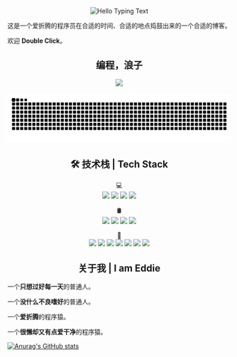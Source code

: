 <p align="center">
    <img
        alt="Hello Typing Text"
        src="https://readme-typing-svg.herokuapp.com?font=Fira+Code&pause=1000&random=false&width=600&lines=Hello+I'm+Eddie.I'm+glad+I+met+you+here!"
    />
</p>

这是一个爱折腾的程序员在合适的时间、合适的地点捣鼓出来的一个合适的博客。

欢迎 **Double Click**。

<h2 align='center'>编程，浪子</h2>

<p align='center'>
<a href="https://github.com/RoyalLiang" target="_blank"><img src="https://img.shields.io/badge/%E4%BD%9C%E8%80%85-%40RoyalLiang-black?style=flat-square&logo=GitHub"></a>
<!-- <a href="https://sm.ms/image/mhE7DPsvQocik1n" target="_blank"><img src="https://img.shields.io/badge/%E5%85%AC%E4%BC%97%E5%8F%B7-%40%E6%82%9F%E9%81%93%E7%A8%8B%E5%BA%8F%E5%91%98-black?style=flat-square&logo=WeChat"></a> -->
</p>
<picture>
  <source media="(prefers-color-scheme: dark)" srcset="https://raw.githubusercontent.com/RoyalLiang/RoyalLiang/output/github-contribution-grid-snake-dark.svg">
  <source media="(prefers-color-scheme: light)" srcset="https://raw.githubusercontent.com/RoyalLiang/RoyalLiang/output/github-contribution-grid-snake.svg">
  <img alt="github contribution grid snake animation" src="https://raw.githubusercontent.com/RoyalLiang/RoyalLiang/output/github-contribution-grid-snake.svg">
</picture>

<h2 align='center'>🛠 技术栈 | Tech Stack</h2>

<p align="center">
💻<br>
    <img src="https://img.shields.io/badge/-Python-111?style=flat&logo=Python">
    <img src="https://img.shields.io/badge/-Go-222?style=flat&logo=Go">
    <img src="https://img.shields.io/badge/-Linux-333?style=flat&logo=Linux&logoColor=FCC624">
    <img src="https://img.shields.io/badge/-Docker-444?style=flat&logo=Docker">
</p>

<p align="center">
	🛢<br>
	<img src="https://img.shields.io/badge/-MySQL-111?style=flat&logo=MySQL">
	<img src="https://img.shields.io/badge/-Redis-111?style=flat&logo=Redis">
	<img src="https://img.shields.io/badge/-PostgreSQL-111?style=flat&logo=PostgreSQL">
	<img src="https://img.shields.io/badge/-Elastic-444?style=flat&logo=Elastic">
</p>

<p align="center">
	🔧<br>
	<img src="https://img.shields.io/badge/-Git-111?style=flat&logo=Git">
	<img src="https://img.shields.io/badge/-Nginx-333?style=flat&logo=Nginx">
	<img src="https://img.shields.io/badge/-HTML-222?style=flat&logo=HTML5">
	<img src="https://img.shields.io/badge/-gRPC-444?style=flat&logo=gRPC">
	<img src="https://img.shields.io/badge/-RocketMQ-555?style=flat&logo=RocketMQ">
	<img src="https://img.shields.io/badge/-设计模式-666?style=flat&logo=DesignPattern">
	<img src="https://img.shields.io/badge/-Markdown-777?style=flat&logo=Markdown&logoColor=blue">
</p> 

<h2 align='center'>关于我 | I am Eddie</h2>

一个**只想过好每一天**的普通人。

一个**没什么不良嗜好**的普通人。

一个**爱折腾**的程序猿。

一个**很懒却又有点爱干净**的程序猿。

[![Anurag's GitHub stats](https://github-readme-stats.vercel.app/api?username=RoyalLiang&show_icons=true&theme=dark)](https://github.com/anuraghazra/github-readme-stats)
